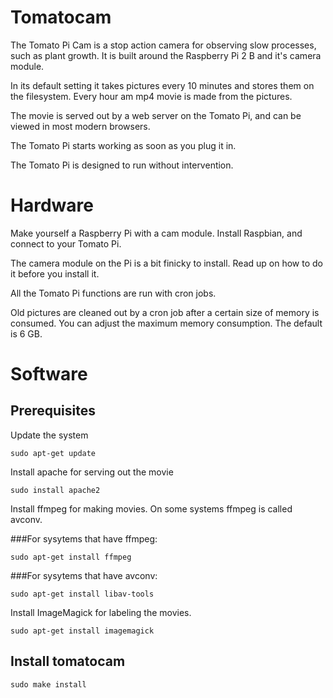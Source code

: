 # Tomatocam

The Tomato Pi Cam is a stop action camera for observing slow
processes, such as plant growth.  It is built around the Raspberry Pi
2 B and it's camera module.

In its default setting it takes pictures every 10 minutes and stores
them on the filesystem.  Every hour am mp4 movie is made from the
pictures.

The movie is served out by a web server on the Tomato Pi, and can be
viewed in most modern browsers.

The Tomato Pi starts working as soon as you plug it in.

The Tomato Pi is designed to run without intervention.

# Hardware

Make yourself a Raspberry Pi with a cam module.  Install
Raspbian, and connect to your Tomato Pi.

The camera module on the Pi is a bit finicky to install.  Read up on
how to do it before you install it.

All the Tomato Pi functions are run with cron jobs.

Old pictures are cleaned out by a cron job after a certain size of
memory is consumed.  You can adjust the maximum memory consumption.
The default is 6 GB.

# Software

## Prerequisites

Update the system
```
sudo apt-get update
```

Install apache for serving out the movie
```
sudo install apache2
```

Install ffmpeg for making movies.  On some systems ffmpeg is called avconv.

###For sysytems that have ffmpeg:
```
sudo apt-get install ffmpeg
```

###For sysytems that have avconv:
```
sudo apt-get install libav-tools
```

Install ImageMagick for labeling the movies.
```
sudo apt-get install imagemagick
```


## Install tomatocam

```
sudo make install
```
